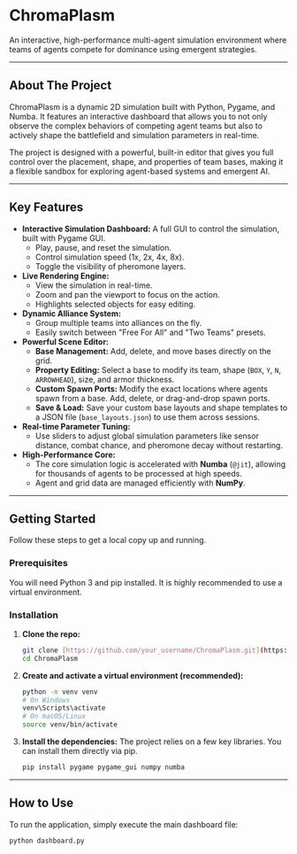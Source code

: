 # ChromaPlasm

An interactive, high-performance multi-agent simulation environment where teams of agents compete for dominance using emergent strategies.

---

## About The Project

ChromaPlasm is a dynamic 2D simulation built with Python, Pygame, and Numba. It features an interactive dashboard that allows you to not only observe the complex behaviors of competing agent teams but also to actively shape the battlefield and simulation parameters in real-time.

The project is designed with a powerful, built-in editor that gives you full control over the placement, shape, and properties of team bases, making it a flexible sandbox for exploring agent-based systems and emergent AI.

---

## Key Features

* **Interactive Simulation Dashboard:** A full GUI to control the simulation, built with Pygame GUI.
    * Play, pause, and reset the simulation.
    * Control simulation speed (1x, 2x, 4x, 8x).
    * Toggle the visibility of pheromone layers.
* **Live Rendering Engine:**
    * View the simulation in real-time.
    * Zoom and pan the viewport to focus on the action.
    * Highlights selected objects for easy editing.
* **Dynamic Alliance System:**
    * Group multiple teams into alliances on the fly.
    * Easily switch between "Free For All" and "Two Teams" presets.
* **Powerful Scene Editor:**
    * **Base Management:** Add, delete, and move bases directly on the grid.
    * **Property Editing:** Select a base to modify its team, shape (`BOX`, `Y`, `N`, `ARROWHEAD`), size, and armor thickness.
    * **Custom Spawn Ports:** Modify the exact locations where agents spawn from a base. Add, delete, or drag-and-drop spawn ports.
    * **Save & Load:** Save your custom base layouts and shape templates to a JSON file (`base_layouts.json`) to use them across sessions.
* **Real-time Parameter Tuning:**
    * Use sliders to adjust global simulation parameters like sensor distance, combat chance, and pheromone decay without restarting.
* **High-Performance Core:**
    * The core simulation logic is accelerated with **Numba** (`@jit`), allowing for thousands of agents to be processed at high speeds.
    * Agent and grid data are managed efficiently with **NumPy**.

---

## Getting Started

Follow these steps to get a local copy up and running.

### Prerequisites

You will need Python 3 and pip installed. It is highly recommended to use a virtual environment.

### Installation

1.  **Clone the repo:**
    ```bash
    git clone [https://github.com/your_username/ChromaPlasm.git](https://github.com/your_username/ChromaPlasm.git)
    cd ChromaPlasm
    ```
2.  **Create and activate a virtual environment (recommended):**
    ```bash
    python -m venv venv
    # On Windows
    venv\Scripts\activate
    # On macOS/Linux
    source venv/bin/activate
    ```
3.  **Install the dependencies:**
    The project relies on a few key libraries. You can install them directly via pip.
    ```bash
    pip install pygame pygame_gui numpy numba
    ```

---

## How to Use

To run the application, simply execute the main dashboard file:
```bash
python dashboard.py
